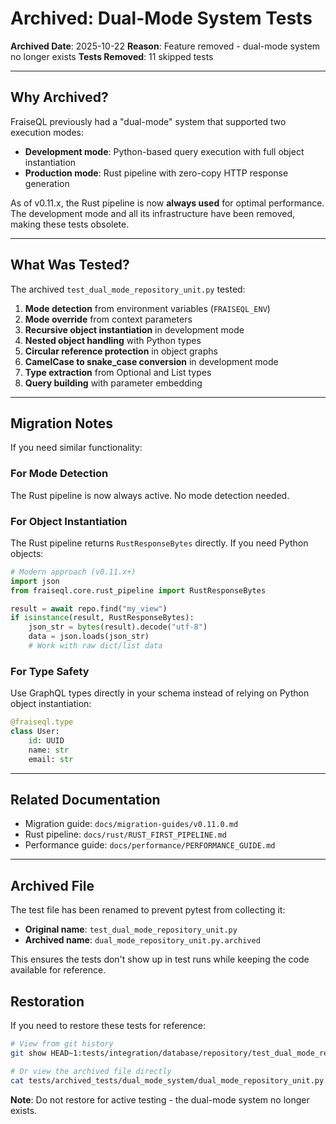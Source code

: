 # Archived: Dual-Mode System Tests

**Archived Date**: 2025-10-22
**Reason**: Feature removed - dual-mode system no longer exists
**Tests Removed**: 11 skipped tests

---

## Why Archived?

FraiseQL previously had a "dual-mode" system that supported two execution modes:
- **Development mode**: Python-based query execution with full object instantiation
- **Production mode**: Rust pipeline with zero-copy HTTP response generation

As of v0.11.x, the Rust pipeline is now **always used** for optimal performance. The development mode and all its infrastructure have been removed, making these tests obsolete.

---

## What Was Tested?

The archived `test_dual_mode_repository_unit.py` tested:

1. **Mode detection** from environment variables (`FRAISEQL_ENV`)
2. **Mode override** from context parameters
3. **Recursive object instantiation** in development mode
4. **Nested object handling** with Python types
5. **Circular reference protection** in object graphs
6. **CamelCase to snake_case conversion** in development mode
7. **Type extraction** from Optional and List types
8. **Query building** with parameter embedding

---

## Migration Notes

If you need similar functionality:

### For Mode Detection
The Rust pipeline is now always active. No mode detection needed.

### For Object Instantiation
The Rust pipeline returns `RustResponseBytes` directly. If you need Python objects:
```python
# Modern approach (v0.11.x+)
import json
from fraiseql.core.rust_pipeline import RustResponseBytes

result = await repo.find("my_view")
if isinstance(result, RustResponseBytes):
    json_str = bytes(result).decode("utf-8")
    data = json.loads(json_str)
    # Work with raw dict/list data
```

### For Type Safety
Use GraphQL types directly in your schema instead of relying on Python object instantiation:
```python
@fraiseql.type
class User:
    id: UUID
    name: str
    email: str
```

---

## Related Documentation

- Migration guide: `docs/migration-guides/v0.11.0.md`
- Rust pipeline: `docs/rust/RUST_FIRST_PIPELINE.md`
- Performance guide: `docs/performance/PERFORMANCE_GUIDE.md`

---

## Archived File

The test file has been renamed to prevent pytest from collecting it:
- **Original name**: `test_dual_mode_repository_unit.py`
- **Archived name**: `dual_mode_repository_unit.py.archived`

This ensures the tests don't show up in test runs while keeping the code available for reference.

## Restoration

If you need to restore these tests for reference:
```bash
# View from git history
git show HEAD~1:tests/integration/database/repository/test_dual_mode_repository_unit.py

# Or view the archived file directly
cat tests/archived_tests/dual_mode_system/dual_mode_repository_unit.py.archived
```

**Note**: Do not restore for active testing - the dual-mode system no longer exists.
